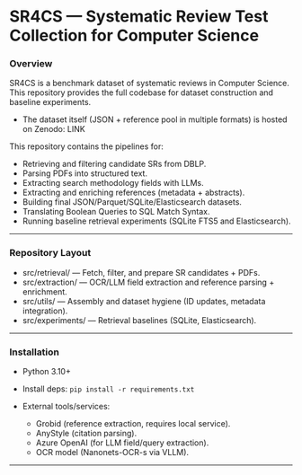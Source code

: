 # SR4CS — Systematic Review Test Collection for Computer Science

### Overview

SR4CS is a benchmark dataset of systematic reviews in Computer Science. This repository provides the full codebase for dataset construction and baseline experiments.
- The dataset itself (JSON + reference pool in multiple formats) is hosted on Zenodo: LINK

This repository contains the pipelines for:
- Retrieving and filtering candidate SRs from DBLP.
- Parsing PDFs into structured text.
- Extracting search methodology fields with LLMs.
- Extracting and enriching references (metadata + abstracts).
- Building final JSON/Parquet/SQLite/Elasticsearch datasets.
- Translating Boolean Queries to SQL Match Syntax.
- Running baseline retrieval experiments (SQLite FTS5 and Elasticsearch).

---

### Repository Layout
- src/retrieval/ — Fetch, filter, and prepare SR candidates + PDFs.
- src/extraction/ — OCR/LLM field extraction and reference parsing + enrichment.
- src/utils/ — Assembly and dataset hygiene (ID updates, metadata integration).
- src/experiments/ — Retrieval baselines (SQLite, Elasticsearch).

---

### Installation
- Python 3.10+
- Install deps:
    `pip install -r requirements.txt`

- External tools/services:
  - Grobid (reference extraction, requires local service).
  - AnyStyle (citation parsing).
  - Azure OpenAI (for LLM field/query extraction).
  - OCR model (Nanonets-OCR-s via VLLM).

---